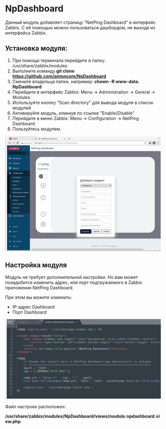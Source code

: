 

# NpDashboard

Данный модуль добавляет страницу "NetPing Dashboard" в интерфейс Zabbix.
С её помощью можно пользоваться дашбордом, не выходя из интерфейса Zabbix.

## Установка модуля: 

1. При помощи терминала перейдите в папку: /usr/share/zabbix/modules
2. Выполните команду **git clone https://github.com/antoncom/NpDashboard**
3. Смените владельца папки, например: **chown -R www-data. NpDashboard**
5. Перейдите в интерфейс Zabbix: Menu -> Administration -> Gereral -> Modules
6. Используйте кнопку "Scan directory" для вывода модуля в список модулей
7. Активируйте модуль, кликнув по ссылке "Enable/Disable"
8. Перейдите в меню Zabbix: Menu -> Configuration -> NetPing Dashboard
9. Пользуйтесь модулем.

![enter image description here](https://github.com/antoncom/NpDashboard/blob/master/screenshorts/screenshort.png)

## Настройка модуля

Модуль не требует дополнительной настройки. Но вам может понадобится изменить адрес, или порт подгружаемого в Zabbix приложения NetPing Dashboard.

При этом вы можете изменить:

* IP-адрес Dashboard
* Порт Dashboard

![enter image description here](https://github.com/antoncom/NpDashboard/blob/master/screenshorts/screenshort_code.png)

Файл настроек расположен:

**/usr/share/zabbix/modules/NpDashboard/views/module.npdashboard.view.php**


